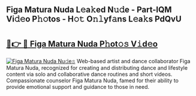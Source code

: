 ## Figa Matura Nuda L𝚎a𝚔ed N𝚞𝚍e - Part-IQM Vi𝚍𝚎o P𝚑𝚘tos - H𝚘𝚝 O𝚗𝚕yf𝚊ns L𝚎a𝚔s PdQvU

# <h2><a href="http://kf0uco.oniu.top/?m=Figa+Matura+Nuda">🔗👉 🔴 Figa Matura Nuda P𝚑ot𝚘𝚜 V𝚒d𝚎o</a></h2>

[![Figa Matura Nuda Nu𝚍e𝚜](https://i.imgur.com/0qMVB7G.gif)](http://kf0uco.oniu.top/?m=Figa+Matura+Nuda)
Web-based artist and dance collaborator Figa Matura Nuda, recognized for creating and distributing dance and lifestyle content via solo and collaborative dance routines and short videos. Compassionate counselor Figa Matura Nuda, famed for their ability to provide emotional support and guidance to those in need.  
